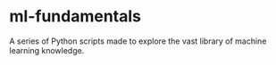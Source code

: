 # ml-fundamentals
A series of Python scripts made to explore the vast library of machine learning knowledge. 

